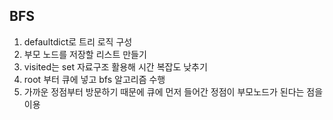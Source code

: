 BFS
-
1. defaultdict로 트리 로직 구성
2. 부모 노드를 저장할 리스트 만들기
3. visited는 set 자료구조 활용해 시간 복잡도 낮추기
4. root 부터 큐에 넣고 bfs 알고리즘 수행
5. 가까운 정점부터 방문하기 때문에 큐에 먼저 들어간 정점이 부모노드가 된다는 점을 이용